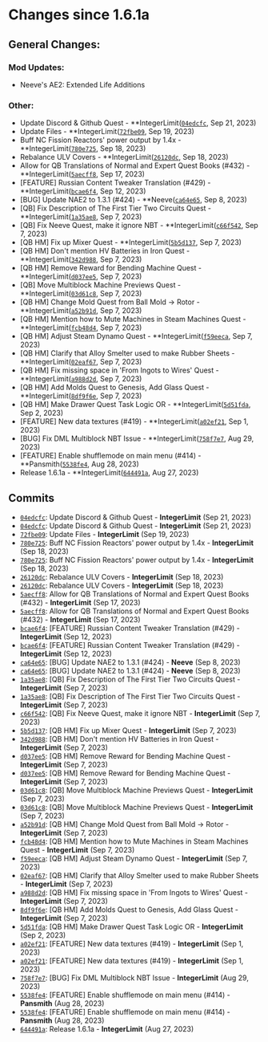 <h1>Changes since 1.6.1a</h1>

<h2>General Changes:</h2>

<h3>Mod Updates:</h3>
<ul>
<li>Neeve&#39;s AE2: Extended Life Additions</li>
</ul>
<h3>Other:</h3>
<ul>
<li>Update Discord &amp; Github Quest - **IntegerLimit(<a href="https://github.com/Nomi-CEu/Nomi-CEu/commit/04edcfccae1bafef1d11d51f83bc1f56a90476d5"><code>04edcfc</code></a>, Sep 21, 2023)</li>
<li>Update Files - **IntegerLimit(<a href="https://github.com/Nomi-CEu/Nomi-CEu/commit/72fbe09e0c18d139bcf0d9bfe2ecbf5dcce49f6f"><code>72fbe09</code></a>, Sep 19, 2023)</li>
<li>Buff NC Fission Reactors&#39; power output by 1.4x - **IntegerLimit(<a href="https://github.com/Nomi-CEu/Nomi-CEu/commit/780e725e8c08bcbf8950bf25b3b547e450ae099a"><code>780e725</code></a>, Sep 18, 2023)</li>
<li>Rebalance ULV Covers - **IntegerLimit(<a href="https://github.com/Nomi-CEu/Nomi-CEu/commit/26120dc6d310041eaa22dbd3262ad5a1589677f2"><code>26120dc</code></a>, Sep 18, 2023)</li>
<li>Allow for QB Translations of Normal and Expert Quest Books (#432) - **IntegerLimit(<a href="https://github.com/Nomi-CEu/Nomi-CEu/commit/5aecff8b4d5a3fd45ba54d75dc5ad241ec444be5"><code>5aecff8</code></a>, Sep 17, 2023)</li>
<li>[FEATURE] Russian Content Tweaker Translation (#429) - **IntegerLimit(<a href="https://github.com/Nomi-CEu/Nomi-CEu/commit/bcae6f4eebf5616766edcc3e735df7cbf6276440"><code>bcae6f4</code></a>, Sep 12, 2023)</li>
<li>[BUG] Update NAE2 to 1.3.1 (#424) - **Neeve(<a href="https://github.com/Nomi-CEu/Nomi-CEu/commit/ca64e658083d5ff41f15ce37fe817842018031d3"><code>ca64e65</code></a>, Sep 8, 2023)</li>
<li>[QB] Fix Description of The First Tier Two Circuits Quest - **IntegerLimit(<a href="https://github.com/Nomi-CEu/Nomi-CEu/commit/1a35ae82d9830c5444c5634d93268e3b857f07bd"><code>1a35ae8</code></a>, Sep 7, 2023)</li>
<li>[QB] Fix Neeve Quest, make it ignore NBT - **IntegerLimit(<a href="https://github.com/Nomi-CEu/Nomi-CEu/commit/c66f5428818e02051b77d84fa01792bf2a6d9dcf"><code>c66f542</code></a>, Sep 7, 2023)</li>
<li>[QB HM] Fix up Mixer Quest - **IntegerLimit(<a href="https://github.com/Nomi-CEu/Nomi-CEu/commit/5b5d13710abe0f96c41ba4a3505969c0a98e23bc"><code>5b5d137</code></a>, Sep 7, 2023)</li>
<li>[QB HM] Don&#39;t mention HV Batteries in Iron Quest - **IntegerLimit(<a href="https://github.com/Nomi-CEu/Nomi-CEu/commit/342d988e322a45e0d141227c9aa34ec8e53663e7"><code>342d988</code></a>, Sep 7, 2023)</li>
<li>[QB HM] Remove Reward for Bending Machine Quest - **IntegerLimit(<a href="https://github.com/Nomi-CEu/Nomi-CEu/commit/d037ee5f466cec066fac1d14a762a377426a032d"><code>d037ee5</code></a>, Sep 7, 2023)</li>
<li>[QB] Move Multiblock Machine Previews Quest - **IntegerLimit(<a href="https://github.com/Nomi-CEu/Nomi-CEu/commit/03d61c8d5fbaa0439fc823b5aef3a4859b17a444"><code>03d61c8</code></a>, Sep 7, 2023)</li>
<li>[QB HM] Change Mold Quest from Ball Mold -&gt; Rotor - **IntegerLimit(<a href="https://github.com/Nomi-CEu/Nomi-CEu/commit/a52b91d97ac6849fe74623e3cc08362eb3ad99fa"><code>a52b91d</code></a>, Sep 7, 2023)</li>
<li>[QB HM] Mention how to Mute Machines in Steam Machines Quest - **IntegerLimit(<a href="https://github.com/Nomi-CEu/Nomi-CEu/commit/fcb48d4bc9f27058c6a2dcca7bf813f3d7f6a6d9"><code>fcb48d4</code></a>, Sep 7, 2023)</li>
<li>[QB HM] Adjust Steam Dynamo Quest - **IntegerLimit(<a href="https://github.com/Nomi-CEu/Nomi-CEu/commit/f59eecad41745f65348da88a3f4c057300459782"><code>f59eeca</code></a>, Sep 7, 2023)</li>
<li>[QB HM] Clarify that Alloy Smelter used to make Rubber Sheets - **IntegerLimit(<a href="https://github.com/Nomi-CEu/Nomi-CEu/commit/02eaf67bd168eb11a7a71f4d346eb591841d0af3"><code>02eaf67</code></a>, Sep 7, 2023)</li>
<li>[QB HM] Fix missing space in &#39;From Ingots to Wires&#39; Quest - **IntegerLimit(<a href="https://github.com/Nomi-CEu/Nomi-CEu/commit/a988d2df30e4d01b973870cc85350962a9125f5c"><code>a988d2d</code></a>, Sep 7, 2023)</li>
<li>[QB HM] Add Molds Quest to Genesis, Add Glass Quest - **IntegerLimit(<a href="https://github.com/Nomi-CEu/Nomi-CEu/commit/8df9f6e3180323946cc6553cd0fb5e1e96f0ac03"><code>8df9f6e</code></a>, Sep 7, 2023)</li>
<li>[QB HM] Make Drawer Quest Task Logic OR - **IntegerLimit(<a href="https://github.com/Nomi-CEu/Nomi-CEu/commit/5d51fda1c6740edc5021657f90f6ecd1de954d29"><code>5d51fda</code></a>, Sep 2, 2023)</li>
<li>[FEATURE] New data textures (#419) - **IntegerLimit(<a href="https://github.com/Nomi-CEu/Nomi-CEu/commit/a02ef21fbae24df59e5fa9a5ef4640752baf835f"><code>a02ef21</code></a>, Sep 1, 2023)</li>
<li>[BUG] Fix DML Multiblock NBT Issue - **IntegerLimit(<a href="https://github.com/Nomi-CEu/Nomi-CEu/commit/758f7e704ca8b13031f7ca859e6bc9c0f0a9e786"><code>758f7e7</code></a>, Aug 29, 2023)</li>
<li>[FEATURE] Enable shufflemode on main menu (#414) - **Pansmith(<a href="https://github.com/Nomi-CEu/Nomi-CEu/commit/5538fe4524dcb0b64a333b756bfeeec34e12661c"><code>5538fe4</code></a>, Aug 28, 2023)</li>
<li>Release 1.6.1a - **IntegerLimit(<a href="https://github.com/Nomi-CEu/Nomi-CEu/commit/644491a9f53c0ee300dbaf345f23e5b3f08b3c8a"><code>644491a</code></a>, Aug 27, 2023)</li>
</ul>


<h2>Commits</h2>

<ul>
<li><a href="https://github.com/Nomi-CEu/Nomi-CEu/commit/04edcfccae1bafef1d11d51f83bc1f56a90476d5"><code>04edcfc</code></a>: Update Discord &amp; Github Quest - <strong>IntegerLimit</strong> (Sep 21, 2023)</li>
<li><a href="https://github.com/Nomi-CEu/Nomi-CEu/commit/04edcfccae1bafef1d11d51f83bc1f56a90476d5"><code>04edcfc</code></a>: Update Discord &amp; Github Quest - <strong>IntegerLimit</strong> (Sep 21, 2023)</li>
<li><a href="https://github.com/Nomi-CEu/Nomi-CEu/commit/72fbe09e0c18d139bcf0d9bfe2ecbf5dcce49f6f"><code>72fbe09</code></a>: Update Files - <strong>IntegerLimit</strong> (Sep 19, 2023)</li>
<li><a href="https://github.com/Nomi-CEu/Nomi-CEu/commit/780e725e8c08bcbf8950bf25b3b547e450ae099a"><code>780e725</code></a>: Buff NC Fission Reactors&#39; power output by 1.4x - <strong>IntegerLimit</strong> (Sep 18, 2023)</li>
<li><a href="https://github.com/Nomi-CEu/Nomi-CEu/commit/780e725e8c08bcbf8950bf25b3b547e450ae099a"><code>780e725</code></a>: Buff NC Fission Reactors&#39; power output by 1.4x - <strong>IntegerLimit</strong> (Sep 18, 2023)</li>
<li><a href="https://github.com/Nomi-CEu/Nomi-CEu/commit/26120dc6d310041eaa22dbd3262ad5a1589677f2"><code>26120dc</code></a>: Rebalance ULV Covers - <strong>IntegerLimit</strong> (Sep 18, 2023)</li>
<li><a href="https://github.com/Nomi-CEu/Nomi-CEu/commit/26120dc6d310041eaa22dbd3262ad5a1589677f2"><code>26120dc</code></a>: Rebalance ULV Covers - <strong>IntegerLimit</strong> (Sep 18, 2023)</li>
<li><a href="https://github.com/Nomi-CEu/Nomi-CEu/commit/5aecff8b4d5a3fd45ba54d75dc5ad241ec444be5"><code>5aecff8</code></a>: Allow for QB Translations of Normal and Expert Quest Books (#432) - <strong>IntegerLimit</strong> (Sep 17, 2023)</li>
<li><a href="https://github.com/Nomi-CEu/Nomi-CEu/commit/5aecff8b4d5a3fd45ba54d75dc5ad241ec444be5"><code>5aecff8</code></a>: Allow for QB Translations of Normal and Expert Quest Books (#432) - <strong>IntegerLimit</strong> (Sep 17, 2023)</li>
<li><a href="https://github.com/Nomi-CEu/Nomi-CEu/commit/bcae6f4eebf5616766edcc3e735df7cbf6276440"><code>bcae6f4</code></a>: [FEATURE] Russian Content Tweaker Translation (#429) - <strong>IntegerLimit</strong> (Sep 12, 2023)</li>
<li><a href="https://github.com/Nomi-CEu/Nomi-CEu/commit/bcae6f4eebf5616766edcc3e735df7cbf6276440"><code>bcae6f4</code></a>: [FEATURE] Russian Content Tweaker Translation (#429) - <strong>IntegerLimit</strong> (Sep 12, 2023)</li>
<li><a href="https://github.com/Nomi-CEu/Nomi-CEu/commit/ca64e658083d5ff41f15ce37fe817842018031d3"><code>ca64e65</code></a>: [BUG] Update NAE2 to 1.3.1 (#424) - <strong>Neeve</strong> (Sep 8, 2023)</li>
<li><a href="https://github.com/Nomi-CEu/Nomi-CEu/commit/ca64e658083d5ff41f15ce37fe817842018031d3"><code>ca64e65</code></a>: [BUG] Update NAE2 to 1.3.1 (#424) - <strong>Neeve</strong> (Sep 8, 2023)</li>
<li><a href="https://github.com/Nomi-CEu/Nomi-CEu/commit/1a35ae82d9830c5444c5634d93268e3b857f07bd"><code>1a35ae8</code></a>: [QB] Fix Description of The First Tier Two Circuits Quest - <strong>IntegerLimit</strong> (Sep 7, 2023)</li>
<li><a href="https://github.com/Nomi-CEu/Nomi-CEu/commit/1a35ae82d9830c5444c5634d93268e3b857f07bd"><code>1a35ae8</code></a>: [QB] Fix Description of The First Tier Two Circuits Quest - <strong>IntegerLimit</strong> (Sep 7, 2023)</li>
<li><a href="https://github.com/Nomi-CEu/Nomi-CEu/commit/c66f5428818e02051b77d84fa01792bf2a6d9dcf"><code>c66f542</code></a>: [QB] Fix Neeve Quest, make it ignore NBT - <strong>IntegerLimit</strong> (Sep 7, 2023)</li>
<li><a href="https://github.com/Nomi-CEu/Nomi-CEu/commit/5b5d13710abe0f96c41ba4a3505969c0a98e23bc"><code>5b5d137</code></a>: [QB HM] Fix up Mixer Quest - <strong>IntegerLimit</strong> (Sep 7, 2023)</li>
<li><a href="https://github.com/Nomi-CEu/Nomi-CEu/commit/342d988e322a45e0d141227c9aa34ec8e53663e7"><code>342d988</code></a>: [QB HM] Don&#39;t mention HV Batteries in Iron Quest - <strong>IntegerLimit</strong> (Sep 7, 2023)</li>
<li><a href="https://github.com/Nomi-CEu/Nomi-CEu/commit/d037ee5f466cec066fac1d14a762a377426a032d"><code>d037ee5</code></a>: [QB HM] Remove Reward for Bending Machine Quest - <strong>IntegerLimit</strong> (Sep 7, 2023)</li>
<li><a href="https://github.com/Nomi-CEu/Nomi-CEu/commit/d037ee5f466cec066fac1d14a762a377426a032d"><code>d037ee5</code></a>: [QB HM] Remove Reward for Bending Machine Quest - <strong>IntegerLimit</strong> (Sep 7, 2023)</li>
<li><a href="https://github.com/Nomi-CEu/Nomi-CEu/commit/03d61c8d5fbaa0439fc823b5aef3a4859b17a444"><code>03d61c8</code></a>: [QB] Move Multiblock Machine Previews Quest - <strong>IntegerLimit</strong> (Sep 7, 2023)</li>
<li><a href="https://github.com/Nomi-CEu/Nomi-CEu/commit/03d61c8d5fbaa0439fc823b5aef3a4859b17a444"><code>03d61c8</code></a>: [QB] Move Multiblock Machine Previews Quest - <strong>IntegerLimit</strong> (Sep 7, 2023)</li>
<li><a href="https://github.com/Nomi-CEu/Nomi-CEu/commit/a52b91d97ac6849fe74623e3cc08362eb3ad99fa"><code>a52b91d</code></a>: [QB HM] Change Mold Quest from Ball Mold -&gt; Rotor - <strong>IntegerLimit</strong> (Sep 7, 2023)</li>
<li><a href="https://github.com/Nomi-CEu/Nomi-CEu/commit/fcb48d4bc9f27058c6a2dcca7bf813f3d7f6a6d9"><code>fcb48d4</code></a>: [QB HM] Mention how to Mute Machines in Steam Machines Quest - <strong>IntegerLimit</strong> (Sep 7, 2023)</li>
<li><a href="https://github.com/Nomi-CEu/Nomi-CEu/commit/f59eecad41745f65348da88a3f4c057300459782"><code>f59eeca</code></a>: [QB HM] Adjust Steam Dynamo Quest - <strong>IntegerLimit</strong> (Sep 7, 2023)</li>
<li><a href="https://github.com/Nomi-CEu/Nomi-CEu/commit/02eaf67bd168eb11a7a71f4d346eb591841d0af3"><code>02eaf67</code></a>: [QB HM] Clarify that Alloy Smelter used to make Rubber Sheets - <strong>IntegerLimit</strong> (Sep 7, 2023)</li>
<li><a href="https://github.com/Nomi-CEu/Nomi-CEu/commit/a988d2df30e4d01b973870cc85350962a9125f5c"><code>a988d2d</code></a>: [QB HM] Fix missing space in &#39;From Ingots to Wires&#39; Quest - <strong>IntegerLimit</strong> (Sep 7, 2023)</li>
<li><a href="https://github.com/Nomi-CEu/Nomi-CEu/commit/8df9f6e3180323946cc6553cd0fb5e1e96f0ac03"><code>8df9f6e</code></a>: [QB HM] Add Molds Quest to Genesis, Add Glass Quest - <strong>IntegerLimit</strong> (Sep 7, 2023)</li>
<li><a href="https://github.com/Nomi-CEu/Nomi-CEu/commit/5d51fda1c6740edc5021657f90f6ecd1de954d29"><code>5d51fda</code></a>: [QB HM] Make Drawer Quest Task Logic OR - <strong>IntegerLimit</strong> (Sep 2, 2023)</li>
<li><a href="https://github.com/Nomi-CEu/Nomi-CEu/commit/a02ef21fbae24df59e5fa9a5ef4640752baf835f"><code>a02ef21</code></a>: [FEATURE] New data textures (#419) - <strong>IntegerLimit</strong> (Sep 1, 2023)</li>
<li><a href="https://github.com/Nomi-CEu/Nomi-CEu/commit/a02ef21fbae24df59e5fa9a5ef4640752baf835f"><code>a02ef21</code></a>: [FEATURE] New data textures (#419) - <strong>IntegerLimit</strong> (Sep 1, 2023)</li>
<li><a href="https://github.com/Nomi-CEu/Nomi-CEu/commit/758f7e704ca8b13031f7ca859e6bc9c0f0a9e786"><code>758f7e7</code></a>: [BUG] Fix DML Multiblock NBT Issue - <strong>IntegerLimit</strong> (Aug 29, 2023)</li>
<li><a href="https://github.com/Nomi-CEu/Nomi-CEu/commit/5538fe4524dcb0b64a333b756bfeeec34e12661c"><code>5538fe4</code></a>: [FEATURE] Enable shufflemode on main menu (#414) - <strong>Pansmith</strong> (Aug 28, 2023)</li>
<li><a href="https://github.com/Nomi-CEu/Nomi-CEu/commit/5538fe4524dcb0b64a333b756bfeeec34e12661c"><code>5538fe4</code></a>: [FEATURE] Enable shufflemode on main menu (#414) - <strong>Pansmith</strong> (Aug 28, 2023)</li>
<li><a href="https://github.com/Nomi-CEu/Nomi-CEu/commit/644491a9f53c0ee300dbaf345f23e5b3f08b3c8a"><code>644491a</code></a>: Release 1.6.1a - <strong>IntegerLimit</strong> (Aug 27, 2023)</li>
</ul>
